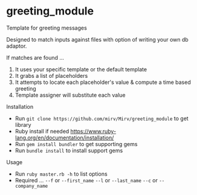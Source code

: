 # greeting_module

Template for greeting messages

Designed to match inputs against files with option of writing your own db adaptor.

If matches are found ...

1) It uses your specific template or the default template
2) It grabs a list of placeholders
3) It attempts to locate each placeholder's value & compute a time based greeting
4) Template assigner will substitute each value

Installation
- Run `git clone https://github.com/mirv/Mirv/greeting_module` to get library
- Ruby install if needed https://www.ruby-lang.org/en/documentation/installation/
- Run `gem install bundler` to get supporting gems
- Run `bundle install` to install support gems 

Usage 
- Run `ruby master.rb -h` to list options
- Required ...
    `--f` or `--first_name` 
    `--l` or `--last_name`
    `--c` or `--company_name`
